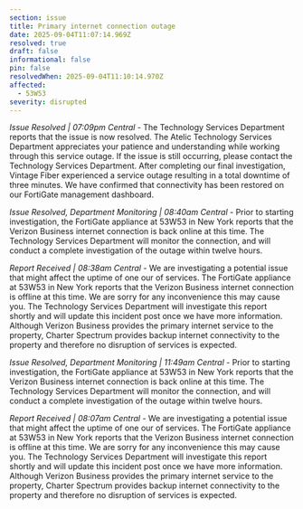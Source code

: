 ```yaml
---
section: issue
title: Primary internet connection outage
date: 2025-09-04T11:07:14.969Z
resolved: true
draft: false
informational: false
pin: false
resolvedWhen: 2025-09-04T11:10:14.970Z
affected:
  - 53W53
severity: disrupted
---
```

*Issue Resolved | 07:09pm Central* - The Technology Services Department reports that the issue is now resolved. The Atelic Technology Services Department appreciates your patience and understanding while working through this service outage. If the issue is still occurring, please contact the Technology Services Department. After completing our final investigation, Vintage Fiber experienced a service outage resulting in a total downtime of three minutes. We have confirmed that connectivity has been restored on our FortiGate management dashboard.

*Issue Resolved, Department Monitoring | 08:40am Central* - Prior to starting investigation, the FortiGate appliance at 53W53 in New York reports that the Verizon Business internet connection is back online at this time. The Technology Services Department will monitor the connection, and will conduct a complete investigation of the outage within twelve hours.

*Report Received | 08:38am Central* - We are investigating a potential issue that might affect the uptime of one our of services. The FortiGate appliance at 53W53 in New York reports that the Verizon Business internet connection is offline at this time. We are sorry for any inconvenience this may cause you. The Technology Services Department will investigate this report shortly and will update this incident post once we have more information. Although Verizon Business provides the primary internet service to the property, Charter Spectrum provides backup internet connectivity to the property and therefore no disruption of services is expected.

*Issue Resolved, Department Monitoring | 11:49am Central* - Prior to starting investigation, the FortiGate appliance at 53W53 in New York reports that the Verizon Business internet connection is back online at this time. The Technology Services Department will monitor the connection, and will conduct a complete investigation of the outage within twelve hours.

*Report Received | 08:07am Central* - We are investigating a potential issue that might affect the uptime of one our of services. The FortiGate appliance at 53W53 in New York reports that the Verizon Business internet connection is offline at this time. We are sorry for any inconvenience this may cause you. The Technology Services Department will investigate this report shortly and will update this incident post once we have more information. Although Verizon Business provides the primary internet service to the property, Charter Spectrum provides backup internet connectivity to the property and therefore no disruption of services is expected.